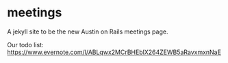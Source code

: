 meetings
========

A jekyll site to be the new Austin on Rails meetings page.

Our todo list: https://www.evernote.com/l/ABLqwx2MCrBHEblX264ZEWB5aRavxmxnNaE
